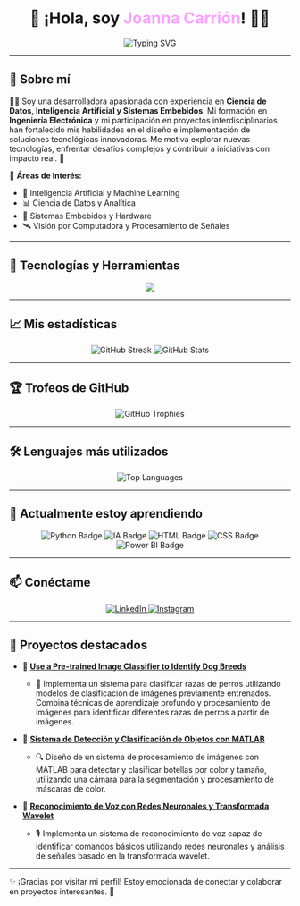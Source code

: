 <h1 align="center">🚀 ¡Hola, soy <span style="color:#F7A5FF">Joanna Carrión</span>! 👩‍💻</h1>

<p align="center">
  <img src="https://readme-typing-svg.herokuapp.com?font=Fira+Code&weight=500&size=22&pause=1000&color=F7A5FF&center=true&vCenter=true&width=800&lines=☀️+Desarrolladora+Apasionada;📊+Ciencia+de+Datos;🤖+Inteligencia+Artificial;🔧+Sistemas+Embebidos" alt="Typing SVG">
</p>

---

## 🌟 Sobre mí

👩‍💻 Soy una desarrolladora apasionada con experiencia en **Ciencia de Datos, Inteligencia Artificial y Sistemas Embebidos**. Mi formación en **Ingeniería Electrónica** y mi participación en proyectos interdisciplinarios han fortalecido mis habilidades en el diseño e implementación de soluciones tecnológicas innovadoras. Me motiva explorar nuevas tecnologías, enfrentar desafíos complejos y contribuir a iniciativas con impacto real. 🚀

📌 **Áreas de Interés:**
- 🤖 Inteligencia Artificial y Machine Learning
- 📊 Ciencia de Datos y Analítica
- 🔧 Sistemas Embebidos y Hardware
- 🛰️ Visión por Computadora y Procesamiento de Señales

---

## 🚀 Tecnologías y Herramientas
<p align="center">
  <img src="https://skillicons.dev/icons?i=python,javascript,matlab,html,css,github,vscode,tensorflow,pytorch" />
</p>

---

## 📈 Mis estadísticas
<p align="center">
  <img src="https://github-readme-streak-stats.herokuapp.com/?user=Joanna20Carrion&theme=radical" alt="GitHub Streak" /> 
  <img src="https://github-readme-stats.vercel.app/api?username=Joanna20Carrion&show_icons=true&theme=radical" alt="GitHub Stats" />
</p>

---

## 🏆 Trofeos de GitHub
<p align="center">
  <img src="https://github-profile-trophy.vercel.app/?username=Joanna20Carrion&theme=juicyfresh&title=LongTimeUser,Followers,Experience,Stars,Commits,Issues,PullRequest,Repositories,Reviews&margin-w=20" alt="GitHub Trophies" />
</p>

---

## 🛠 Lenguajes más utilizados
<p align="center">
  <img src="https://github-readme-stats.vercel.app/api/top-langs/?username=Joanna20Carrion&layout=compact&langs_count=100&theme=tokyonight" alt="Top Languages" />
</p>

---

## 🌱 Actualmente estoy aprendiendo
<p align="center"> 
  <img src="https://img.shields.io/badge/Python-3776AB?style=for-the-badge&logo=python&logoColor=white" alt="Python Badge" /> 
  <img src="https://img.shields.io/badge/Inteligencia%20Artificial-FF6F61?style=for-the-badge&logo=openai&logoColor=white" alt="IA Badge" /> 
  <img src="https://img.shields.io/badge/HTML5-E34F26?style=for-the-badge&logo=html5&logoColor=white" alt="HTML Badge" /> 
  <img src="https://img.shields.io/badge/CSS3-1572B6?style=for-the-badge&logo=css3&logoColor=white" alt="CSS Badge" /> 
  <img src="https://img.shields.io/badge/Power%20BI-F2C811?style=for-the-badge&logo=powerbi&logoColor=black" alt="Power BI Badge" /> 
</p>

---

## 📫 Conéctame
<p align="center">
  <a href="https://www.linkedin.com/in/joanna-carrion-perez/">
    <img src="https://img.shields.io/badge/-LinkedIn-blue?style=for-the-badge&logo=linkedin&logoColor=white" alt="LinkedIn" />
  </a>
  <a href="https://www.instagram.com/joannacarrionperez/">
    <img src="https://img.shields.io/badge/-Instagram-E4405F?style=for-the-badge&logo=instagram&logoColor=white" alt="Instagram" />
  </a>
</p>

---

## 📝 Proyectos destacados

- 📌 **[Use a Pre-trained Image Classifier to Identify Dog Breeds](https://github.com/Joanna20Carrion/Dog-Breed-Classification-Using-Pretrained-Models)**
  - 🐶 Implementa un sistema para clasificar razas de perros utilizando modelos de clasificación de imágenes previamente entrenados. Combina técnicas de aprendizaje profundo y procesamiento de imágenes para identificar diferentes razas de perros a partir de imágenes.

- 📌 **[Sistema de Detección y Clasificación de Objetos con MATLAB](https://github.com/Joanna20Carrion/Sistema-de-Deteccion-y-Clasificacion-de-Botellas-con-MATLAB)**
  - 🔍 Diseño de un sistema de procesamiento de imágenes con MATLAB para detectar y clasificar botellas por color y tamaño, utilizando una cámara para la segmentación y procesamiento de máscaras de color.

- 📌 **[Reconocimiento de Voz con Redes Neuronales y Transformada Wavelet](https://github.com/Joanna20Carrion/Reconocimiento-de-Voz-con-Redes-Neuronales-y-Transformada-Wavelet)**
  - 🎙️ Implementa un sistema de reconocimiento de voz capaz de identificar comandos básicos utilizando redes neuronales y análisis de señales basado en la transformada wavelet.

---

✨ ¡Gracias por visitar mi perfil! Estoy emocionada de conectar y colaborar en proyectos interesantes. 🚀 
